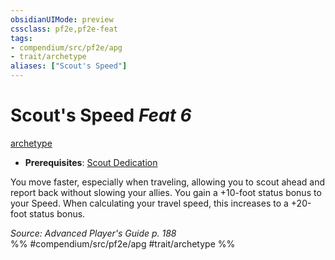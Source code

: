 ```yaml
---
obsidianUIMode: preview
cssclass: pf2e,pf2e-feat
tags:
- compendium/src/pf2e/apg
- trait/archetype
aliases: ["Scout's Speed"]
---
```

# Scout's Speed  *Feat 6*  
[archetype](archetype.md "Archetype Feat Trait")  

- **Prerequisites**: [Scout Dedication](scout-dedication-apg.md)

You move faster, especially when traveling, allowing you to scout ahead and report back without slowing your allies. You gain a +10-foot status bonus to your Speed. When calculating your travel speed, this increases to a +20-foot status bonus.

*Source: Advanced Player's Guide p. 188*  
%% #compendium/src/pf2e/apg #trait/archetype %%